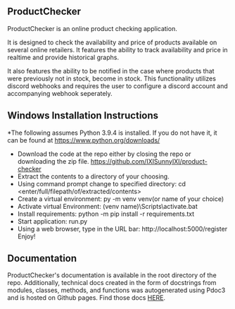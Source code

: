 ## ProductChecker

ProductChecker is an online product checking application.

It is designed to check the availability and price of products
available on several online retailers. It features the ability
to track availability and price in realtime and provide historical
graphs. 

It also features the ability to be notified in the case where 
products that were previously not in stock, become in stock. 
This functionality utilizes discord webhooks and requires the user
to configure a discord account and accompanying webhook seperately.


## Windows Installation Instructions
*The following assumes Python 3.9.4 is installed. If you do not have it, it can be found at https://www.python.org/downloads/
- Download the code at the repo either by closing the repo or downloading the zip file. https://github.com/IXISunnyIXI/product-checker
- Extract the contents to a directory of your choosing.
- Using command prompt change to specified directory: cd <enter/full/filepath/of/extracted/contents>
- Create a virtual environment: py -m venv venv(or name of your choice)
- Activate virtual Environment: (venv name)\Scripts\activate.bat
- Install requirements: python -m pip install -r requirements.txt
- Start application: run.py
- Using a web browser, type in the URL bar: http://localhost:5000/register
Enjoy! 


## Documentation

ProductChecker's documentation is available in the root directory of the repo. Additionally, technical docs created in the form of docstrings from modules, classes, methods, and functions was autogenerated using  Pdoc3 and is hosted on Github pages. Find those docs [HERE](https://ixisunnyixi.github.io/product-checker/).
